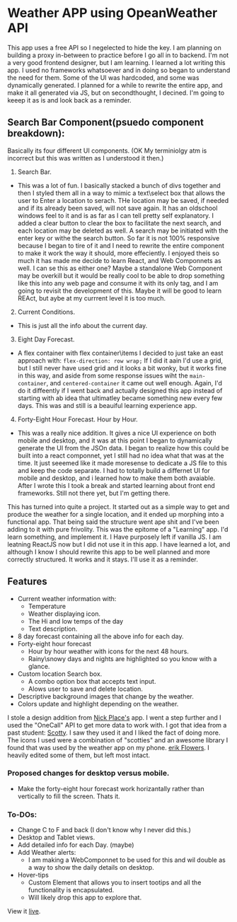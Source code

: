 
# Weather APP using OpeanWeather API

This app uses a free API so I negelected to hide the key. I am planning on building a proxy in-between to practice before I go all in to backend. I'm not a very good frontend designer, but I am learning. I learned a lot writing this app. I used no frameworks whatsoever and in doing so began to understand the need for them. Some of the UI was hardcoded, and some was dynamically generated. I planned for a while to rewrite the entire app, and make it all generated via JS, but on secondthought, I decined. I'm going to keeep it as is and look back as a reminder.

## Search Bar Component(psuedo component breakdown):
Basically its four different UI components. (OK My terminiolgy atm is incorrect but this was written as I understood it then.)
1. Search Bar.
  - This was a lot of fun. I basically stacked a bunch of divs together and then I styled them all in a way to mimic a text\select box that allows the user to Enter a location to serach. THe location may be saved, if needed and if its already been saved, will not save again. It has an oldschool windows feel to it and is as far as I can tell pretty self explanatory. I added a clear button to clear the box to facilitate the next search, and each location may be deleted as well. A search may be initiated with the enter key or withe the search button. So far it is not 100% responsive because I began to tire of it and I need to rewrite the entire component to make it work the way it should, more effeciently. I enjoyed theis so much it has made me decide to learn React, and Web Componnets as well. I can se this as either one? Maybe a standalone Web Component may be overkill but it would be really cool to be able to drop something like this into any web page and consume it with its only tag, and I am going to revisit the development of this. Maybe it will be good to learn REAct, but aybe at my currrent level it is too much.
2. Current Conditions.
  - This is just all the info about the current day.

3. Eight Day Forecast.
 - A flex container with flex container\items I decided to just take an east approach with: `flex-direction: row wrap;` If I did it aain I'd use a grid, but I still never have used grid and it looks a bit wonky, but it works fine in this way, and aside from some response issues wiht the `main-container`, and `centered-container` it came out well enough. Again, I'd do it diffeently if I went back and actually designed this app instead of starting with ab idea that ultimatley became something new every few days. This was and still is a beauiful learning experience app.

4. Forty-Eight Hour Forecast. Hour by Hour.
- This was a really nice addition. It gives a nice UI experience on both mobile and desktop, and it was at this point I began to dynamically generate the UI from the JSOn data. I began to realize how this could be built into a react componnet, yet I still had no idea what that was at the time. It just seeemed like it made moresense to dedicate a JS file to this and keep the code separate. I had to totally build a differnet UI for mobile and desktop, and i learned how to make them both avaiable. After I wrote this I took a break and started learning about front end frameworks. Still not there yet, but I'm getting there.

This has turned into quite a project. It started out as a simple way to get and produce the weather for a single location, and it ended up morphing into a functional app. That being said the structure went ape shit and I've been adding to it with pure frivolity. This was the epitome of a "Learning" app. I'd learn something, and implement it. I Have purposely left if vanilla JS. I am leatning ReactJS now but I did not use it in this app. I have learned a lot, and although I know I should rewrite this app to be well planned and more correctly structured. It works and it stays. I'll use it as a reminder.

## Features
 - Current weather information with:
   - Temperature
   - Weather displaying icon.
   - The Hi and low temps of the day
   - Text description.
 - 8 day forecast containing all the above info for each day.
 - Forty-eight hour forecast 
   - Hour by hour weather with icons for the next 48 hours.
   - Rainy\snowy days and nights are highlighted so you know with a glance.
 - Custom location Search box.
   - A combo option box that accepts text input.
   - Alows user to save and delete location.
 - Descriptive background images that change by the weather.
 - Colors update and highlight depending on the weather.
 
I stole a design addition from [Nick Place's](https://github.com/enPlace/top-weather-app) app. I went a step further and I used the "OneCall" API to get more data to work with. I got that idea from a past student: [Scotty](https://github.com/bscottnz/weather-app). I saw they used it and I liked the fact of doing more. The icons I used were a combination of "scotties" and an awesome library I found that was used by the weather app on my phone. [erik Flowers](https://erikflowers.github.io/weather-icons/). I heavily edited some of them, but left most intact.


### Proposed changes for desktop versus mobile.
 - Make the forty-eight hour forecast work horizantally rather than vertically to fill the screen. Thats it.

### To-DOs:
 - Change C to F and back (I don't know why I never did this.)
 - Desktop and Tablet views.
 - Add detailed info for each Day. (maybe)
 - Add Weather alerts:
    - I am making a WebComponnet to be used for this and wil double as a way to 
      show the daily details on desktop.
 - Hover-tips
    - Custom Element that allows you to insert tootips and all the functionality is encapsulated.
    - Will likely drop this app to explore that.
  
  View it [live]( https://ddcroft73.github.io/weather-app/).